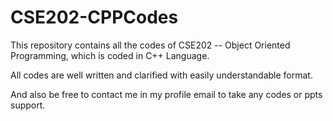 # CSE202-CPPCodes
This repository contains all the codes of CSE202 -- Object Oriented Programming, which is coded in C++ Language.

All codes are well written and clarified with easily understandable format. 

And also be free to contact me in my profile email to take any codes or ppts support.
